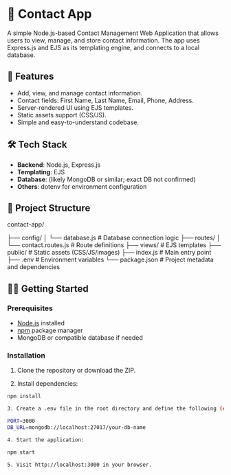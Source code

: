 # 📇 Contact App

A simple Node.js-based Contact Management Web Application that allows users to view, manage, and store contact information. The app uses Express.js and EJS as its templating engine, and connects to a local database.

## 🚀 Features

- Add, view, and manage contact information.
- Contact fields: First Name, Last Name, Email, Phone, Address.
- Server-rendered UI using EJS templates.
- Static assets support (CSS/JS).
- Simple and easy-to-understand codebase.

## 🛠️ Tech Stack

- **Backend**: Node.js, Express.js
- **Templating**: EJS
- **Database**: (likely MongoDB or similar; exact DB not confirmed)
- **Others**: dotenv for environment configuration

## 📁 Project Structure

contact-app/

├── config/
│ └── database.js # Database connection logic 
├── routes/
│ └── contact.routes.js # Route definitions
├── views/ # EJS templates
├── public/ # Static assets (CSS/JS/images)
├── index.js # Main entry point
├── .env # Environment variables
└── package.json # Project metadata and dependencies


## 🧑‍💻 Getting Started

### Prerequisites

- [Node.js](https://nodejs.org/) installed
- [npm](https://www.npmjs.com/) package manager
- MongoDB or compatible database if needed

### Installation

1. Clone the repository or download the ZIP.

2. Install dependencies:

```bash
npm install

3. Create a .env file in the root directory and define the following (example):

PORT=3000
DB_URL=mongodb://localhost:27017/your-db-name

4. Start the application:

npm start

5. Visit http://localhost:3000 in your browser.
